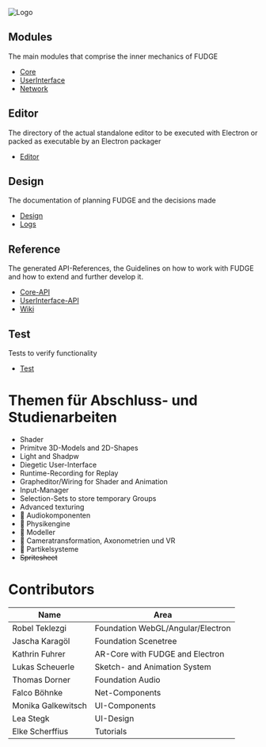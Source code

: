 <script>a</script>
![Logo](https://jirkadelloro.github.io/FUDGE/Miscellaneous/Logo/FudgeLogoText.png)

## Modules
The main modules that comprise the inner mechanics of FUDGE
- [Core](Core)
- [UserInterface](UserInterface)
- [Network](Network)
 
## Editor
The directory of the actual standalone editor to be executed with Electron or packed as executable by an Electron packager
- [Editor](Editor)

## Design
The documentation of planning FUDGE and the decisions made
- [Design](Documentation/Design)
- [Logs](Documentation/Logs)

## Reference
The generated API-References, the Guidelines on how to work with FUDGE and how to extend and further develop it.
- [Core-API](https://JirkaDellOro.github.io/FUDGE/Documentation/Reference/Core)
- [UserInterface-API](https:///JirkaDellOro.github.io/FUDGE/Documentation/Reference/UserInterface)
- [Wiki](https://github.com/JirkaDellOro/FUDGE/wiki)  

## Test
Tests to verify functionality
- [Test](Test)


# Themen für Abschluss- und Studienarbeiten
- Shader
- Primitve 3D-Models and 2D-Shapes 
- Light and Shadpw
- Diegetic User-Interface
- Runtime-Recording for Replay
- Grapheditor/Wiring for Shader and Animation
- Input-Manager
- Selection-Sets to store temporary Groups
- Advanced texturing
- :pencil: Audiokomponenten 
- :pencil: Physikengine 
- :pencil: Modeller
- :pencil: Cameratransformation, Axonometrien und VR
- :pencil: Partikelsysteme
- ~~Spritesheet~~


# Contributors  

| Name               | Area                              |
|--------------------|-----------------------------------|
| Robel Teklezgi     | Foundation WebGL/Angular/Electron |
| Jascha Karagöl     | Foundation Scenetree              |
| Kathrin Fuhrer     | AR-Core with FUDGE and Electron   |
| Lukas Scheuerle    | Sketch- and Animation System      |
| Thomas Dorner      | Foundation Audio                  |
| Falco Böhnke       | Net-Components                    |
| Monika Galkewitsch | UI-Components                     |
| Lea Stegk          | UI-Design                         |
| Elke Scherffius    | Tutorials                         |

